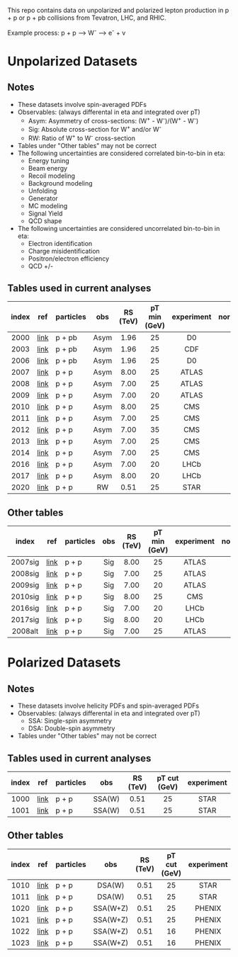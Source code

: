 This repo contains data on unpolarized and polarized lepton production in p + p or p + pb collisions from Tevatron, LHC, and RHIC.

Example process:  p + p --> W<sup>-</sup> --> e<sup>-</sup> + &nu;

# Unpolarized Datasets

## Notes

* These datasets involve spin-averaged PDFs
* Observables: (always differental in eta and integrated over pT) 
  * Asym:  Asymmetry of cross-sections: (W<sup>+</sup> - W<sup>-</sup>)/(W<sup>+</sup> - W<sup>-</sup>)
  * Sig:   Absolute cross-section for W<sup>+</sup> and/or W<sup>-</sup>
  * RW:    Ratio of W<sup>+</sup> to W<sup>-</sup> cross-section
* Tables under "Other tables" may not be correct
* The following uncertainties are considered correlated bin-to-bin in eta:
  * Energy tuning
  * Beam energy
  * Recoil modeling
  * Background modeling
  * Unfolding 
  * Generator
  * MC modeling
  * Signal Yield
  * QCD shape
* The following uncertainties are considered uncorrelated bin-to-bin in eta:
  * Electron identification
  * Charge misidentification
  * Positron/electron efficiency
  * QCD +/-

## Tables used in current analyses

| index | ref                    | particles | obs      | RS (TeV)  | pT min (GeV) |  experiment   | normalization 
| :--:  | :--:                   | :--       | :--:     | :--:      | :--:         |  :--:         | :--:
| 2000  | [link][ref2000]        | p + pb    | Asym     | 1.96      | 25           |  D0           | 
| 2003  | [link][ref2003]        | p + pb    | Asym     | 1.96      | 25           |  CDF          | 
| 2006  | [link][ref2006]        | p + pb    | Asym     | 1.96      | 25           |  D0           | 
| 2007  | [link][ref2007]        | p + p     | Asym     | 8.00      | 25           |  ATLAS        |  
| 2008  | [link][ref2008]        | p + p     | Asym     | 7.00      | 25           |  ATLAS        | 
| 2009  | [link][ref2009]        | p + p     | Asym     | 7.00      | 20           |  ATLAS        | 
| 2010  | [link][ref2010]        | p + p     | Asym     | 8.00      | 25           |  CMS          | 
| 2011  | [link][ref2011]        | p + p     | Asym     | 7.00      | 25           |  CMS          | 
| 2012  | [link][ref2012]        | p + p     | Asym     | 7.00      | 35           |  CMS          | 
| 2013  | [link][ref2013-2014]   | p + p     | Asym     | 7.00      | 25           |  CMS          | 
| 2014  | [link][ref2013-2014]   | p + p     | Asym     | 7.00      | 25           |  CMS          | 
| 2016  | [link][ref2016]        | p + p     | Asym     | 7.00      | 20           |  LHCb         | 
| 2017  | [link][ref2017]        | p + p     | Asym     | 8.00      | 20           |  LHCb         |
| 2020  | [link][ref2020]        | p + p     | RW       | 0.51      | 25           |  STAR         |

## Other tables

| index    | ref                    | particles | obs       | RS (TeV)  | pT min (GeV) |  experiment   | normalization 
| :--:     | :--:                   | :--       | :--:      | :--:      | :--:         |  :--:         | :--:
| 2007sig  | [link][ref2007]        | p + p     | Sig       | 8.00      | 25           |  ATLAS        | Yes 
| 2008sig  | [link][ref2008]        | p + p     | Sig       | 7.00      | 25           |  ATLAS        | 
| 2009sig  | [link][ref2009]        | p + p     | Sig       | 7.00      | 20           |  ATLAS        | Yes
| 2010sig  | [link][ref2010]        | p + p     | Sig       | 8.00      | 25           |  CMS          | Yes
| 2016sig  | [link][ref2016]        | p + p     | Sig       | 7.00      | 20           |  LHCb         | Yes
| 2017sig  | [link][ref2017]        | p + p     | Sig       | 8.00      | 20           |  LHCb         | Yes
| 2008alt  | [link][ref2008]        | p + p     | Sig       | 7.00      | 25           |  ATLAS        | Yes
                                                                                                  
# Polarized Datasets                                                       
                                                                           
## Notes                                                                   
                                                                           
* These datasets involve helicity PDFs and spin-averaged PDFs              
* Observables: (always differental in eta and integrated over pT)          
  * SSA: Single-spin asymmetry
  * DSA: Double-spin asymmetry
* Tables under "Other tables" may not be correct

## Tables used in current analyses

| index | ref                    | particles | obs      | RS (TeV)  | pT cut (GeV) | experiment   | 
| :--:  | :--:                   | :--       | :--:     | :--:      | :--:         | :--:         | 
| 1000  | [link][ref1000-1001]   | p + p     | SSA(W)   | 0.51      | 25           | STAR         | 
| 1001  | [link][ref1000-1001]   | p + p     | SSA(W)   | 0.51      | 25           | STAR         | 

## Other tables

| index | ref                    | particles | obs       | RS (TeV)  | pT cut (GeV) | experiment   | 
| :--:  | :--:                   | :--       | :--:      | :--:      | :--:         | :--:         | 
| 1010  | [link][ref1000-1001]   | p + p     | DSA(W)    | 0.51      | 25           | STAR         | 
| 1011  | [link][ref1000-1001]   | p + p     | DSA(W)    | 0.51      | 25           | STAR         | 
| 1020  | [link][ref1020-1021]   | p + p     | SSA(W+Z)  | 0.51      | 25           | PHENIX       | 
| 1021  | [link][ref1020-1021]   | p + p     | SSA(W+Z)  | 0.51      | 25           | PHENIX       | 
| 1022  | [link][ref1022-1023]   | p + p     | SSA(W+Z)  | 0.51      | 16           | PHENIX       | 
| 1023  | [link][ref1022-1023]   | p + p     | SSA(W+Z)  | 0.51      | 16           | PHENIX       | 




[ref1000-1001]: https://inspirehep.net/record/1708793 
[ref1020-1021]: https://inspirehep.net/literature/1365091
[ref1022-1023]: https://inspirehep.net/literature/1667398
[ref2000]:      https://inspirehep.net/record/1333394 
[ref2003]:      https://inspirehep.net/record/674676
[ref2006]:      https://inspirehep.net/literature/1253555
[ref2007]:      https://inspirehep.net/literature/1729240
[ref2008]:      https://inspirehep.net/literature/1502620
[ref2009]:      https://inspirehep.net/literature/928289
[ref2010]:      https://inspirehep.net/literature/1426517
[ref2011]:      https://inspirehep.net/literature/1273570
[ref2012]:      https://inspirehep.net/literature/1118047
[ref2013-2014]: https://inspirehep.net/literature/892975
[ref2016]:      https://inspirehep.net/literature/1311488
[ref2017]:      https://inspirehep.net/literature/1406555
[ref2020]:      https://inspirehep.net/literature/1829350











